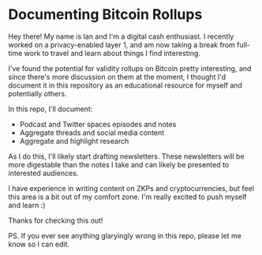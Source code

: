 # Documenting Bitcoin Rollups

Hey there! My name is Ian and I'm a digital cash enthusiast. I recently worked on a privacy-enabled layer 1, and am now taking a break from full-time work to travel and learn about things I find interesting.

I've found the potential for validity rollups on Bitcoin pretty interesting, and since there's more discussion on them at the moment, I thought I'd document it in this repository as an educational resource for myself and potentially others.

In this repo, I'll document:

- Podcast and Twitter spaces episodes and notes
- Aggregate threads and social media content
- Aggregate and highlight research

As I do this, I'll likely start drafting newsletters. These newsletters will be more digestable than the notes I take and can likely be presented to interested audiences.

I have experience in writing content on ZKPs and cryptocurrencies, but feel this area is a bit out of my comfort zone. I'm really excited to push myself and learn :)

Thanks for checking this out!

PS. If you ever see anything glaryingly wrong in this repo, please let me know so I can edit.
